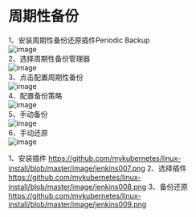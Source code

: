 周期性备份
==========
1、安装周期性备份还原插件Periodic Backup  
![image](https://github.com/mykubernetes/linux-install/blob/master/image/jenkins001.png)  
2、选择周期性备份管理器  
![image](https://github.com/mykubernetes/linux-install/blob/master/image/jenkins002.png)  
3、点击配置周期性备份  
![image](https://github.com/mykubernetes/linux-install/blob/master/image/jenkins003.png)  
4、配置备份策略  
![image](https://github.com/mykubernetes/linux-install/blob/master/image/jenkins004.png)  
5、手动备份  
![image](https://github.com/mykubernetes/linux-install/blob/master/image/jenkins006.png)  
6、手动还原  
![image](https://github.com/mykubernetes/linux-install/blob/master/image/jenkins005.png)  

1、安装插件
https://github.com/mykubernetes/linux-install/blob/master/image/jenkins007.png
2、选择插件
https://github.com/mykubernetes/linux-install/blob/master/image/jenkins008.png
3、备份还原
https://github.com/mykubernetes/linux-install/blob/master/image/jenkins009.png

